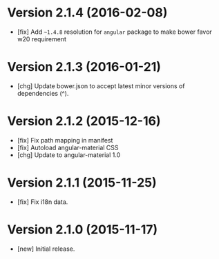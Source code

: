 # Version 2.1.4 (2016-02-08)

* [fix] Add `~1.4.8` resolution for `angular` package to make bower favor w20 requirement

# Version 2.1.3 (2016-01-21)

* [chg] Update bower.json to accept latest minor versions of dependencies (^).

# Version 2.1.2 (2015-12-16)

* [fix] Fix path mapping in manifest
* [fix] Autoload angular-material CSS
* [chg] Update to angular-material 1.0

# Version 2.1.1 (2015-11-25)

* [fix] Fix i18n data.

# Version 2.1.0 (2015-11-17)

* [new] Initial release.
